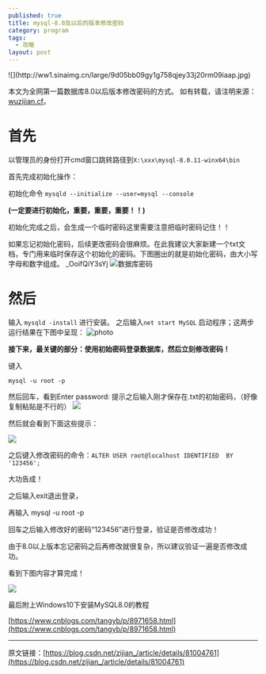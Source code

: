 ```yaml
---
published: true
title: mysql-8.0及以后的版本修改密码
category: program
tags: 
  - 攻略
layout: post
---
```

<meta name="referrer" content="never">
![](http://ww1.sinaimg.cn/large/9d05bb09gy1g758qjey33j20rm09iaap.jpg)

本文为全网第一篇数据库8.0以后版本修改密码的方式。
如有转载，请注明来源：[wuzijian.cf](http://wuzijian.cf)。

# 首先 #

以管理员的身份打开cmd窗口跳转路径到`X:\xxx\mysql-8.0.11-winx64\bin`

首先完成初始化操作：

初始化命令
    `mysqld --initialize --user=mysql --console`

**(一定要进行初始化，重要，重要，重要！！)**

初始化完成之后，会生成一个临时密码这里需要注意把临时密码记住！！

如果忘记初始化密码，后续更改密码会很麻烦。在此我建议大家新建一个txt文档，专门用来临时保存这个初始化的密码。下图圈出的就是初始化密码，由大小写字母和数字组成。 _OoifQiY3sYj
![数据库密码](http://ww1.sinaimg.cn/large/9d05bb09gy1g758t5dso1j20z904mmz4.jpg)


# 然后 #

输入
`mysqld -install` 
进行安装。
之后输入`net start MySQL`
启动程序；这两步运行结果在下图中呈现：
![photo](http://ww1.sinaimg.cn/large/9d05bb09gy1g758tld0msj20f2045wfs.jpg)

**接下来，最关键的部分：使用初始密码登录数据库，然后立刻修改密码！**

键入

    mysql -u root -p

然后回车，看到Enter password: 提示之后输入刚才保存在.txt的初始密码，（好像复制粘贴是不行的）
![](http://ww1.sinaimg.cn/large/9d05bb09gy1g758tzs43dj20g401cjre.jpg)


然后就会看到下面这些提示：

![](http://ww1.sinaimg.cn/large/9d05bb09gy1g758u8mwh7j20ly06nabw.jpg)

之后键入修改密码的命令：`ALTER USER root@localhost IDENTIFIED  BY '123456';`

大功告成！

之后输入exit退出登录，

再输入
    mysql -u root -p

回车之后输入修改好的密码“123456”进行登录，验证是否修改成功！

由于8.0以上版本忘记密码之后再修改就很复杂，所以建议验证一遍是否修改成功。



看到下图内容才算完成！

![](http://ww1.sinaimg.cn/large/9d05bb09gy1g758uh4ivdj20m109zdh3.jpg)



最后附上Windows10下安装MySQL8.0的教程

[https://www.cnblogs.com/tangyb/p/8971658.html](https://www.cnblogs.com/tangyb/p/8971658.html)

---

原文链接：[https://blog.csdn.net/zijian_/article/details/81004761](https://blog.csdn.net/zijian_/article/details/81004761)